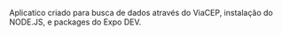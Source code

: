Aplicatico criado para busca de dados através do ViaCEP, instalação do NODE.JS, e packages do Expo DEV.
